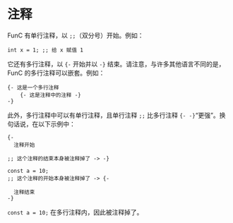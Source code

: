 # 注释

FunC 有单行注释，以 `;;`（双分号）开始。例如：

```func
int x = 1; ;; 给 x 赋值 1
```

它还有多行注释，以 `{-` 开始并以 `-}` 结束。请注意，与许多其他语言不同的是，FunC 的多行注释可以嵌套。例如：

```func
{- 这是一个多行注释
    {- 这是注释中的注释 -}
-}
```

此外，多行注释中可以有单行注释，且单行注释 `;;` 比多行注释 `{- -}`“更强”。换句话说，在以下示例中：

```func
{-
  注释开始

;; 这个注释的结束本身被注释掉了 -> -}

const a = 10;
;; 这个注释的开始本身被注释掉了 -> {-

  注释结束
-}
```

`const a = 10;` 在多行注释内，因此被注释掉了。
